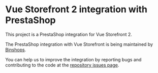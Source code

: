# Vue Storefront 2 integration with PrestaShop

This project is a PrestaShop integration for Vue Storefront 2.

The PrestaShop integration with Vue Storefront is being maintained by [Binshops](https://www.binshops.com).

You can help us to improve the integration by reporting bugs and contributing to the code at the [repository issues page](https://github.com/vuestorefront/prestashop/issues).
